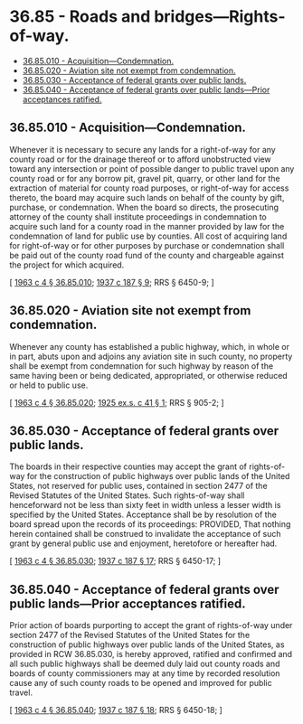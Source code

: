 # 36.85 - Roads and bridges—Rights-of-way.
* [36.85.010 - Acquisition—Condemnation.](#3685010---acquisitioncondemnation)
* [36.85.020 - Aviation site not exempt from condemnation.](#3685020---aviation-site-not-exempt-from-condemnation)
* [36.85.030 - Acceptance of federal grants over public lands.](#3685030---acceptance-of-federal-grants-over-public-lands)
* [36.85.040 - Acceptance of federal grants over public lands—Prior acceptances ratified.](#3685040---acceptance-of-federal-grants-over-public-landsprior-acceptances-ratified)
## 36.85.010 - Acquisition—Condemnation.
Whenever it is necessary to secure any lands for a right-of-way for any county road or for the drainage thereof or to afford unobstructed view toward any intersection or point of possible danger to public travel upon any county road or for any borrow pit, gravel pit, quarry, or other land for the extraction of material for county road purposes, or right-of-way for access thereto, the board may acquire such lands on behalf of the county by gift, purchase, or condemnation. When the board so directs, the prosecuting attorney of the county shall institute proceedings in condemnation to acquire such land for a county road in the manner provided by law for the condemnation of land for public use by counties. All cost of acquiring land for right-of-way or for other purposes by purchase or condemnation shall be paid out of the county road fund of the county and chargeable against the project for which acquired.

\[ [1963 c 4 § 36.85.010](https://leg.wa.gov/CodeReviser/documents/sessionlaw/1963c4.pdf?cite=1963%20c%204%20§%2036.85.010); [1937 c 187 § 9](https://leg.wa.gov/CodeReviser/documents/sessionlaw/1937c187.pdf?cite=1937%20c%20187%20§%209); RRS § 6450-9; \]

## 36.85.020 - Aviation site not exempt from condemnation.
Whenever any county has established a public highway, which, in whole or in part, abuts upon and adjoins any aviation site in such county, no property shall be exempt from condemnation for such highway by reason of the same having been or being dedicated, appropriated, or otherwise reduced or held to public use.

\[ [1963 c 4 § 36.85.020](https://leg.wa.gov/CodeReviser/documents/sessionlaw/1963c4.pdf?cite=1963%20c%204%20§%2036.85.020); [1925 ex.s. c 41 § 1](https://leg.wa.gov/CodeReviser/documents/sessionlaw/1925ex1c41.pdf?cite=1925%20ex.s.%20c%2041%20§%201); RRS § 905-2; \]

## 36.85.030 - Acceptance of federal grants over public lands.
The boards in their respective counties may accept the grant of rights-of-way for the construction of public highways over public lands of the United States, not reserved for public uses, contained in section 2477 of the Revised Statutes of the United States. Such rights-of-way shall henceforward not be less than sixty feet in width unless a lesser width is specified by the United States. Acceptance shall be by resolution of the board spread upon the records of its proceedings: PROVIDED, That nothing herein contained shall be construed to invalidate the acceptance of such grant by general public use and enjoyment, heretofore or hereafter had.

\[ [1963 c 4 § 36.85.030](https://leg.wa.gov/CodeReviser/documents/sessionlaw/1963c4.pdf?cite=1963%20c%204%20§%2036.85.030); [1937 c 187 § 17](https://leg.wa.gov/CodeReviser/documents/sessionlaw/1937c187.pdf?cite=1937%20c%20187%20§%2017); RRS § 6450-17; \]

## 36.85.040 - Acceptance of federal grants over public lands—Prior acceptances ratified.
Prior action of boards purporting to accept the grant of rights-of-way under section 2477 of the Revised Statutes of the United States for the construction of public highways over public lands of the United States, as provided in RCW 36.85.030, is hereby approved, ratified and confirmed and all such public highways shall be deemed duly laid out county roads and boards of county commissioners may at any time by recorded resolution cause any of such county roads to be opened and improved for public travel.

\[ [1963 c 4 § 36.85.040](https://leg.wa.gov/CodeReviser/documents/sessionlaw/1963c4.pdf?cite=1963%20c%204%20§%2036.85.040); [1937 c 187 § 18](https://leg.wa.gov/CodeReviser/documents/sessionlaw/1937c187.pdf?cite=1937%20c%20187%20§%2018); RRS § 6450-18; \]

